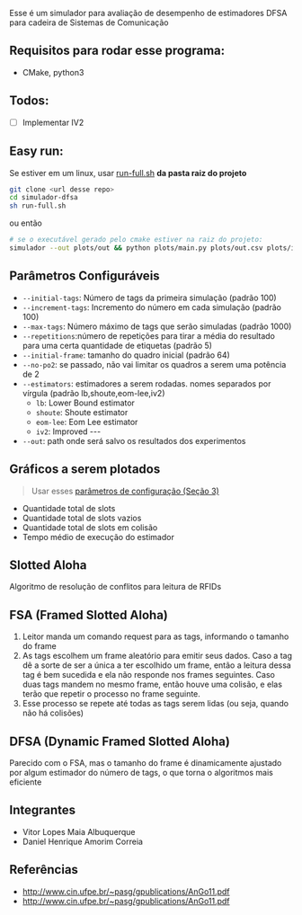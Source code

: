 Esse é um simulador para avaliação de desempenho de estimadores DFSA para cadeira de Sistemas de Comunicação

## Requisitos para rodar esse programa:
- CMake, python3

## Todos:
- [ ] Implementar IV2

## Easy run:
Se estiver em um linux, usar [run-full.sh](./run-full.sh) **da pasta raiz do projeto**
```bash
git clone <url desse repo>
cd simulador-dfsa
sh run-full.sh
```
ou então

```bash
# se o executável gerado pelo cmake estiver na raiz do projeto:
simulador --out plots/out && python plots/main.py plots/out.csv plots/images
```

## Parâmetros Configuráveis

- `--initial-tags`: Número de tags da primeira simulação (padrão 100)
- `--increment-tags`: Incremento do número em cada simulação (padrão 100)
- `--max-tags`: Número máximo de tags que serão simuladas (padrão 1000)
- `--repetitions`:número de repetições para tirar a média do resultado para uma certa quantidade de etiquetas (padrão 5)
- `--initial-frame`: tamanho do quadro inicial (padrão 64)
- `--no-po2`: se passado, não vai limitar os quadros a serem uma potência de 2
- `--estimators`: estimadores a serem rodadas. nomes separados por vírgula (padrão lb,shoute,eom-lee,iv2)
    - `lb`: Lower Bound estimator
    - `shoute`: Shoute estimator
    - `eom-lee`: Eom Lee estimator
    - `iv2`: Improved ---
- `--out`: path onde será salvo os resultados dos experimentos  

## Gráficos a serem plotados
> Usar esses [parâmetros de configuração (Seção 3)](http://www.cin.ufpe.br/~pasg/gpublications/AnGo11.pdf)

- Quantidade total de slots
- Quantidade total de slots vazios
- Quantidade total de slots em colisão
- Tempo médio de execução do estimador

## Slotted Aloha
Algoritmo de resolução de conflitos para leitura de RFIDs

## FSA (Framed Slotted Aloha)
1. Leitor manda um comando request para as tags, informando o tamanho do frame
2. As tags escolhem um frame aleatório para emitir seus dados. Caso a tag dê a sorte de ser a única a ter escolhido um frame, então a leitura dessa tag é bem sucedida e ela não responde nos frames seguintes. Caso duas tags mandem no mesmo frame, então houve uma colisão, e elas terão que repetir o processo no frame seguinte.
3. Esse processo se repete até todas as tags serem lidas (ou seja, quando não há colisões)

## DFSA (Dynamic Framed Slotted Aloha)
Parecido com o FSA, mas o tamanho do frame é dinamicamente ajustado por algum estimador do número de tags, o que torna o algoritmos mais eficiente

## Integrantes
- Vitor Lopes Maia Albuquerque
- Daniel Henrique Amorim Correia

## Referências
- <http://www.cin.ufpe.br/~pasg/gpublications/AnGo11.pdf>
- <http://www.cin.ufpe.br/~pasg/gpublications/AnGo11.pdf>
